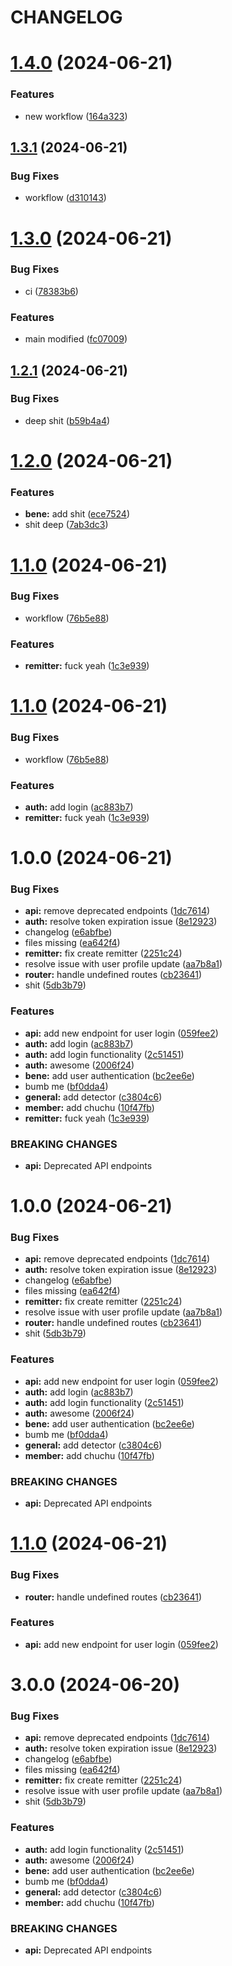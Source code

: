 # CHANGELOG

# [1.4.0](https://github.com/jethroverganio1997/flutter-ci-cd/compare/v1.3.1...v1.4.0) (2024-06-21)


### Features

* new workflow ([164a323](https://github.com/jethroverganio1997/flutter-ci-cd/commit/164a323849c0efef9a8c87fec53d14f6a8969094))

## [1.3.1](https://github.com/jethroverganio1997/flutter-ci-cd/compare/v1.3.0...v1.3.1) (2024-06-21)


### Bug Fixes

* workflow ([d310143](https://github.com/jethroverganio1997/flutter-ci-cd/commit/d310143777def653b8fe1b739f35d877f8979d4d))

# [1.3.0](https://github.com/jethroverganio1997/flutter-ci-cd/compare/v1.2.1...v1.3.0) (2024-06-21)


### Bug Fixes

* ci ([78383b6](https://github.com/jethroverganio1997/flutter-ci-cd/commit/78383b63009de6c296295dc2e50159d5f488b899))


### Features

* main modified ([fc07009](https://github.com/jethroverganio1997/flutter-ci-cd/commit/fc0700994513b472c64ca0ebdbc39769ab9d6d9c))

## [1.2.1](https://github.com/jethroverganio1997/flutter-ci-cd/compare/v1.2.0...v1.2.1) (2024-06-21)


### Bug Fixes

* deep shit ([b59b4a4](https://github.com/jethroverganio1997/flutter-ci-cd/commit/b59b4a4fe60f60e11eb4bdad51a6e309855402ca))

# [1.2.0](https://github.com/jethroverganio1997/flutter-ci-cd/compare/v1.1.0...v1.2.0) (2024-06-21)


### Features

* **bene:** add shit ([ece7524](https://github.com/jethroverganio1997/flutter-ci-cd/commit/ece752438d37fd3aa0c458b27e5f51dd0009872d))
* shit deep ([7ab3dc3](https://github.com/jethroverganio1997/flutter-ci-cd/commit/7ab3dc3d161c1c58319aedb9b30a635f97e0f434))

# [1.1.0](https://github.com/jethroverganio1997/flutter-ci-cd/compare/v1.0.0...v1.1.0) (2024-06-21)


### Bug Fixes

* workflow ([76b5e88](https://github.com/jethroverganio1997/flutter-ci-cd/commit/76b5e886ac4ee0a48e71d19b1849e52e56aa08c0))


### Features

* **remitter:** fuck yeah ([1c3e939](https://github.com/jethroverganio1997/flutter-ci-cd/commit/1c3e939eb4f7c06be9a688de7d95deae427fb946))

# [1.1.0](https://github.com/jethroverganio1997/flutter-ci-cd/compare/release/prod/1.0.0+1...release/prod/1.1.0) (2024-06-21)


### Bug Fixes

* workflow ([76b5e88](https://github.com/jethroverganio1997/flutter-ci-cd/commit/76b5e886ac4ee0a48e71d19b1849e52e56aa08c0))


### Features

* **auth:** add login ([ac883b7](https://github.com/jethroverganio1997/flutter-ci-cd/commit/ac883b721d947a46b78e9efbcd64a8739d21a864))
* **remitter:** fuck yeah ([1c3e939](https://github.com/jethroverganio1997/flutter-ci-cd/commit/1c3e939eb4f7c06be9a688de7d95deae427fb946))

# 1.0.0 (2024-06-21)


### Bug Fixes

* **api:** remove deprecated endpoints ([1dc7614](https://github.com/jethroverganio1997/flutter-ci-cd/commit/1dc76140c5f96c62e7bdc4d834a9b92c930e39d6))
* **auth:** resolve token expiration issue ([8e12923](https://github.com/jethroverganio1997/flutter-ci-cd/commit/8e12923f9b4a2f3f2eb2e47eade080f90ae2211c))
* changelog ([e6abfbe](https://github.com/jethroverganio1997/flutter-ci-cd/commit/e6abfbecf3d3a088d2b1bc3081510aa2ae981979))
* files missing ([ea642f4](https://github.com/jethroverganio1997/flutter-ci-cd/commit/ea642f4760eb05cc22a48828ed04b1df9ddace99))
* **remitter:** fix create remitter ([2251c24](https://github.com/jethroverganio1997/flutter-ci-cd/commit/2251c243c38fe1b8c9e2e7b99dba3525dced4d2e))
* resolve issue with user profile update ([aa7b8a1](https://github.com/jethroverganio1997/flutter-ci-cd/commit/aa7b8a1dc4a2e0d5817100fc826d9f9eda6e0fe2))
* **router:** handle undefined routes ([cb23641](https://github.com/jethroverganio1997/flutter-ci-cd/commit/cb23641ea7ba436b568ce6c9d36f7be71777d9bf))
* shit ([5db3b79](https://github.com/jethroverganio1997/flutter-ci-cd/commit/5db3b7903c2fab87a2a8cc56ed74cad95c6215b6))


### Features

* **api:** add new endpoint for user login ([059fee2](https://github.com/jethroverganio1997/flutter-ci-cd/commit/059fee27bdca2575837a78df10bba8b1d2f83c15))
* **auth:** add login ([ac883b7](https://github.com/jethroverganio1997/flutter-ci-cd/commit/ac883b721d947a46b78e9efbcd64a8739d21a864))
* **auth:** add login functionality ([2c51451](https://github.com/jethroverganio1997/flutter-ci-cd/commit/2c51451e0e73df760db7f02f0207c6abc0821c3c))
* **auth:** awesome ([2006f24](https://github.com/jethroverganio1997/flutter-ci-cd/commit/2006f24f3b6c1c5518ee4048000bba4b9a7bb487))
* **bene:** add user authentication ([bc2ee6e](https://github.com/jethroverganio1997/flutter-ci-cd/commit/bc2ee6e3fff02d89e5e41aa4b34d60336437057c))
* bumb me ([bf0dda4](https://github.com/jethroverganio1997/flutter-ci-cd/commit/bf0dda4d5cb06bc2fa3b8faa9706954e5822882e))
* **general:** add detector ([c3804c6](https://github.com/jethroverganio1997/flutter-ci-cd/commit/c3804c60a025ea242b3520a5aaaecfc73ceef8f0))
* **member:** add chuchu ([10f47fb](https://github.com/jethroverganio1997/flutter-ci-cd/commit/10f47fb5f30f6439b7ea16b5f8fecc367d50587a))
* **remitter:** fuck yeah ([1c3e939](https://github.com/jethroverganio1997/flutter-ci-cd/commit/1c3e939eb4f7c06be9a688de7d95deae427fb946))


### BREAKING CHANGES

* **api:** Deprecated API endpoints

# 1.0.0 (2024-06-21)


### Bug Fixes

* **api:** remove deprecated endpoints ([1dc7614](https://github.com/jethroverganio1997/flutter-ci-cd/commit/1dc76140c5f96c62e7bdc4d834a9b92c930e39d6))
* **auth:** resolve token expiration issue ([8e12923](https://github.com/jethroverganio1997/flutter-ci-cd/commit/8e12923f9b4a2f3f2eb2e47eade080f90ae2211c))
* changelog ([e6abfbe](https://github.com/jethroverganio1997/flutter-ci-cd/commit/e6abfbecf3d3a088d2b1bc3081510aa2ae981979))
* files missing ([ea642f4](https://github.com/jethroverganio1997/flutter-ci-cd/commit/ea642f4760eb05cc22a48828ed04b1df9ddace99))
* **remitter:** fix create remitter ([2251c24](https://github.com/jethroverganio1997/flutter-ci-cd/commit/2251c243c38fe1b8c9e2e7b99dba3525dced4d2e))
* resolve issue with user profile update ([aa7b8a1](https://github.com/jethroverganio1997/flutter-ci-cd/commit/aa7b8a1dc4a2e0d5817100fc826d9f9eda6e0fe2))
* **router:** handle undefined routes ([cb23641](https://github.com/jethroverganio1997/flutter-ci-cd/commit/cb23641ea7ba436b568ce6c9d36f7be71777d9bf))
* shit ([5db3b79](https://github.com/jethroverganio1997/flutter-ci-cd/commit/5db3b7903c2fab87a2a8cc56ed74cad95c6215b6))


### Features

* **api:** add new endpoint for user login ([059fee2](https://github.com/jethroverganio1997/flutter-ci-cd/commit/059fee27bdca2575837a78df10bba8b1d2f83c15))
* **auth:** add login ([ac883b7](https://github.com/jethroverganio1997/flutter-ci-cd/commit/ac883b721d947a46b78e9efbcd64a8739d21a864))
* **auth:** add login functionality ([2c51451](https://github.com/jethroverganio1997/flutter-ci-cd/commit/2c51451e0e73df760db7f02f0207c6abc0821c3c))
* **auth:** awesome ([2006f24](https://github.com/jethroverganio1997/flutter-ci-cd/commit/2006f24f3b6c1c5518ee4048000bba4b9a7bb487))
* **bene:** add user authentication ([bc2ee6e](https://github.com/jethroverganio1997/flutter-ci-cd/commit/bc2ee6e3fff02d89e5e41aa4b34d60336437057c))
* bumb me ([bf0dda4](https://github.com/jethroverganio1997/flutter-ci-cd/commit/bf0dda4d5cb06bc2fa3b8faa9706954e5822882e))
* **general:** add detector ([c3804c6](https://github.com/jethroverganio1997/flutter-ci-cd/commit/c3804c60a025ea242b3520a5aaaecfc73ceef8f0))
* **member:** add chuchu ([10f47fb](https://github.com/jethroverganio1997/flutter-ci-cd/commit/10f47fb5f30f6439b7ea16b5f8fecc367d50587a))


### BREAKING CHANGES

* **api:** Deprecated API endpoints

# [1.1.0](https://github.com/jethroverganio1997/flutter-ci-cd/compare/release/uat/1.0.0+2...release/uat/1.1.0) (2024-06-21)


### Bug Fixes

* **router:** handle undefined routes ([cb23641](https://github.com/jethroverganio1997/flutter-ci-cd/commit/cb23641ea7ba436b568ce6c9d36f7be71777d9bf))


### Features

* **api:** add new endpoint for user login ([059fee2](https://github.com/jethroverganio1997/flutter-ci-cd/commit/059fee27bdca2575837a78df10bba8b1d2f83c15))

# 3.0.0 (2024-06-20)


### Bug Fixes

* **api:** remove deprecated endpoints ([1dc7614](https://github.com/jethroverganio1997/flutter-ci-cd/commit/1dc76140c5f96c62e7bdc4d834a9b92c930e39d6))
* **auth:** resolve token expiration issue ([8e12923](https://github.com/jethroverganio1997/flutter-ci-cd/commit/8e12923f9b4a2f3f2eb2e47eade080f90ae2211c))
* changelog ([e6abfbe](https://github.com/jethroverganio1997/flutter-ci-cd/commit/e6abfbecf3d3a088d2b1bc3081510aa2ae981979))
* files missing ([ea642f4](https://github.com/jethroverganio1997/flutter-ci-cd/commit/ea642f4760eb05cc22a48828ed04b1df9ddace99))
* **remitter:** fix create remitter ([2251c24](https://github.com/jethroverganio1997/flutter-ci-cd/commit/2251c243c38fe1b8c9e2e7b99dba3525dced4d2e))
* resolve issue with user profile update ([aa7b8a1](https://github.com/jethroverganio1997/flutter-ci-cd/commit/aa7b8a1dc4a2e0d5817100fc826d9f9eda6e0fe2))
* shit ([5db3b79](https://github.com/jethroverganio1997/flutter-ci-cd/commit/5db3b7903c2fab87a2a8cc56ed74cad95c6215b6))


### Features

* **auth:** add login functionality ([2c51451](https://github.com/jethroverganio1997/flutter-ci-cd/commit/2c51451e0e73df760db7f02f0207c6abc0821c3c))
* **auth:** awesome ([2006f24](https://github.com/jethroverganio1997/flutter-ci-cd/commit/2006f24f3b6c1c5518ee4048000bba4b9a7bb487))
* **bene:** add user authentication ([bc2ee6e](https://github.com/jethroverganio1997/flutter-ci-cd/commit/bc2ee6e3fff02d89e5e41aa4b34d60336437057c))
* bumb me ([bf0dda4](https://github.com/jethroverganio1997/flutter-ci-cd/commit/bf0dda4d5cb06bc2fa3b8faa9706954e5822882e))
* **general:** add detector ([c3804c6](https://github.com/jethroverganio1997/flutter-ci-cd/commit/c3804c60a025ea242b3520a5aaaecfc73ceef8f0))
* **member:** add chuchu ([10f47fb](https://github.com/jethroverganio1997/flutter-ci-cd/commit/10f47fb5f30f6439b7ea16b5f8fecc367d50587a))


### BREAKING CHANGES

* **api:** Deprecated API endpoints

